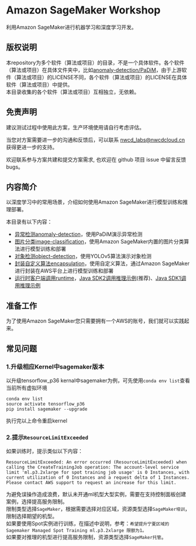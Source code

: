 # Amazon SageMaker Workshop
利用Amazon SageMaker进行机器学习和深度学习开发。
## 版权说明
本repository为多个软件（算法或项目）的目录，不是一个具体软件。各个软件（算法或项目）在具体文件夹中，比如[anomaly-detection/PaDiM](anomaly-detection/PaDiM)，由于上游软件（算法或项目）的LICENSE不同，各个软件（算法或项目）的LICENSE在具体软件（算法或项目）中提供。  
本目录收集的各个软件（算法或项目）互相独立，无依赖。
## 免责声明
建议测试过程中使用此方案，生产环境使用请自行考虑评估。

当您对方案需要进一步的沟通和反馈后，可以联系 nwcd_labs@nwcdcloud.cn 获得更进一步的支持。

欢迎联系参与方案共建和提交方案需求, 也欢迎在 github 项目 issue 中留言反馈 bugs。

## 内容简介
以深度学习中的常用场景，介绍如何使用Amazon SageMaker进行模型训练和推理部署。

本目录有以下内容：
* [异常检测anomaly-detection](anomaly-detection/PaDiM)，使用PaDiM演示异常检测
* [图片分类image-classification](image-classification)，使用Amazon SageMaker内置的图片分类算法进行模型训练和部署
* [对象检测object-detection](object-detection/yolov5-on-sagemaker)，使用YOLOv5算法演示对象检测
* [封装自定义算法encapsulation](encapsulation)，使用自定义算法，通过Amazon SageMaker进行封装在AWS平台上进行模型训练和部署
* [运行时客户端调用runtime](runtime)，[Java SDK2调用推理示例](runtime/Java2)(推荐)、[Java SDK1调用推理示例](runtime/Java)

## 准备工作
为了使用Amazon SageMaker您只需要拥有一个AWS的账号，我们就可以实践起来。

## 常见问题
### 1.升级相应Kernel中sagemaker版本
以升级tensorflow_p36 kernal中sagemaker为例，可先使用`conda env list`查看当前所有虚拟环境
```
conda env list
source activate tensorflow_p36
pip install sagemaker --upgrade
```
执行完以上命令重启kernel
### 2.提示`ResourceLimitExceeded`
如果训练时，提示类似以下内容：
```
ResourceLimitExceeded: An error occurred (ResourceLimitExceeded) when calling the CreateTrainingJob operation: The account-level service limit 'ml.p3.2xlarge for spot training job usage' is 0 Instances, with current utilization of 0 Instances and a request delta of 1 Instances. Please contact AWS support to request an increase for this limit.
```
为避免误操作造成浪费，默认未开通ml机型大型实例，需要在支持控制面板创建案例，选择提高服务限制。  
限制类型选择`SageMaker`，根据需要选择对应区域，资源类型选择`SageMaker培训`，限制选择期望的机型。  
如果要使用Spot实例进行训练，在描述中说明，参考：`希望提升宁夏区域的 Sagemaker Managed Spot Training ml.p3.2xlarge 限额为1。`  
如果要对推理的机型进行提高服务限制，资源类型选择`SageMaker托管`。
